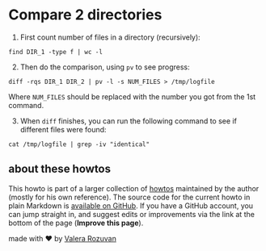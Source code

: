 # Compare 2 directories

1. First count number of files in a directory (recursively):

```shell
find DIR_1 -type f | wc -l
```

2. Then do the comparison, using `pv` to see progress:

```shell
diff -rqs DIR_1 DIR_2 | pv -l -s NUM_FILES > /tmp/logfile
```

Where `NUM_FILES` should be replaced with the number you got from the 1st command.

3. When `diff` finishes, you can run the following command to see if different files were found:

```shell
cat /tmp/logfile | grep -iv "identical"
```

## about these howtos

This howto is part of a larger collection of [howtos](https://howtos.rozuvan.net/) maintained by the author (mostly for his own reference). The source code for the current howto in plain Markdown is [available on GitHub](https://github.com/valera-rozuvan/howtos/blob/main/docs/013-compare-2-directories.md). If you have a GitHub account, you can jump straight in, and suggest edits or improvements via the link at the bottom of the page (**Improve this page**).

made with ❤ by [Valera Rozuvan](https://valera.rozuvan.net/)
